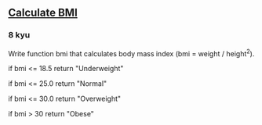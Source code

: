 <h2><a href=https://www.codewars.com/kata/57a429e253ba3381850000fb/train/java target="_blank">Calculate BMI</a></h2><h3>8 kyu</h3><p>Write function bmi that calculates body mass index (bmi = weight / height<sup>2</sup>).</p><p>if bmi &lt;= 18.5 return "Underweight"</p><p>if bmi &lt;= 25.0 return "Normal"</p><p>if bmi &lt;= 30.0 return "Overweight"</p><p>if bmi &gt; 30 return "Obese"</p>